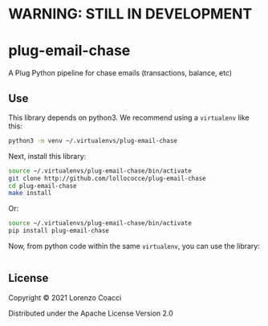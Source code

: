 # WARNING: STILL IN DEVELOPMENT

plug-email-chase
================



A Plug Python pipeline for chase emails (transactions, balance, etc)

Use
---

This library depends on python3. We recommend using a `virtualenv`
like this:

```bash
python3 -m venv ~/.virtualenvs/plug-email-chase
```

Next, install this library:

```bash
source ~/.virtualenvs/plug-email-chase/bin/activate
git clone http://github.com/lollococce/plug-email-chase
cd plug-email-chase
make install
```
Or:
```bash
source ~/.virtualenvs/plug-email-chase/bin/activate
pip install plug-email-chase
```

Now, from python code within the same `virtualenv`, you can use the
library:

```python

```


License
-------

Copyright © 2021 Lorenzo Coacci

Distributed under the Apache License Version 2.0

